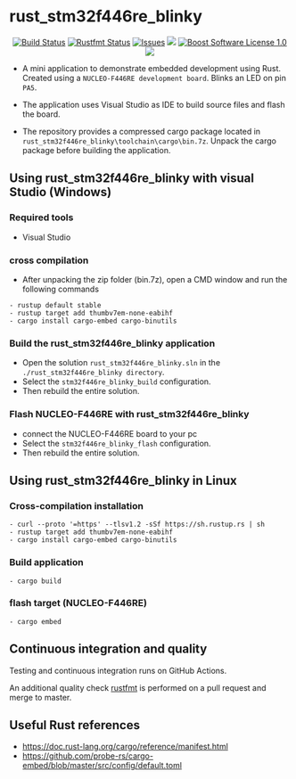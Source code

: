 rust_stm32f446re_blinky
=============================

<p align="center">
    <a href="https://github.com/imahjoub/rust_stm32f446re_blinky/actions">
        <img src="https://github.com/imahjoub/rust_stm32f446re_blinky/actions/workflows/rust_stm32f446re_blinky.yml/badge.svg" alt="Build Status"></a>
    <a href="https://github.com/imahjoub/rust_stm32f446re_blinky/actions">
        <img src="https://github.com/imahjoub/rust_stm32f446re_blinky/actions/workflows/rust_stm32f446re_blinky_rustfmt_check.yml/badge.svg" alt="Rustfmt Status"></a>
    <a href="https://github.com/imahjoub/rust_stm32f446re_blinky/issues?q=is%3Aissue+is%3Aopen+sort%3Aupdated-desc">
        <img src="https://custom-icon-badges.herokuapp.com/github/issues-raw/imahjoub/rust_stm32f446re_blinky?logo=github" alt="Issues" /></a>
    <a href="https://github.com/imahjoub/rust_stm32f446re_blinky" alt="GitHub code size in bytes">
        <img src="https://img.shields.io/github/languages/code-size/imahjoub/rust_stm32f446re_blinky" /></a>
    <a href="https://github.com/imahjoub/rust_stm32f446re_blinky/blob/main/LICENSE_1_0.txt">
        <img src="https://img.shields.io/badge/license-BSL%201.0-blue.svg" alt="Boost Software License 1.0"></a>
    <a href="https://github.com/imahjoub/rust_stm32f446re_blinky" alt="Activity">
        <img src="https://img.shields.io/github/commit-activity/y/imahjoub/rust_stm32f446re_blinky" /></a>
</p>


- A mini application to demonstrate embedded development using Rust. Created using a `NUCLEO-F446RE development board`. Blinks an LED on pin `PA5`.

- The application uses Visual Studio as IDE to build source files and flash the board.

- The repository provides a compressed cargo package located in `rust_stm32f446re_blinky\toolchain\cargo\bin.7z`.
Unpack the cargo package before building the application.


## Using rust_stm32f446re_blinky with visual Studio (Windows)

### Required tools
  - Visual Studio

### cross compilation
  - After unpacking the zip folder (bin.7z), open a CMD window and run the following commands
  ```
  - rustup default stable
  - rustup target add thumbv7em-none-eabihf
  - cargo install cargo-embed cargo-binutils
  ```

### Build the rust_stm32f446re_blinky application
  - Open the solution `rust_stm32f446re_blinky.sln` in the `./rust_stm32f446re_blinky directory`.
  - Select the `stm32f446re_blinky_build` configuration.
  - Then rebuild the entire solution.

### Flash NUCLEO-F446RE with rust_stm32f446re_blinky
  - connect the NUCLEO-F446RE board to your pc
  - Select the `stm32f446re_blinky_flash` configuration.
  - Then rebuild the entire solution.


## Using rust_stm32f446re_blinky in Linux

### Cross-compilation installation
  ```
  - curl --proto '=https' --tlsv1.2 -sSf https://sh.rustup.rs | sh
  - rustup target add thumbv7em-none-eabihf
  - cargo install cargo-embed cargo-binutils
  ```
### Build application
  ```
  - cargo build
  ```
### flash target (NUCLEO-F446RE)
  ```
  - cargo embed
  ```

## Continuous integration and quality
Testing and continuous integration runs on GitHub Actions.

An additional quality check [rustfmt](https://github.com/imahjoub/rust_stm32f446re_blinky/actions/workflows/rust_stm32f446re_blinky_rustfmt_check.yml) is performed on a pull request
and merge to master.

## Useful Rust references
  - https://doc.rust-lang.org/cargo/reference/manifest.html
  - https://github.com/probe-rs/cargo-embed/blob/master/src/config/default.toml
